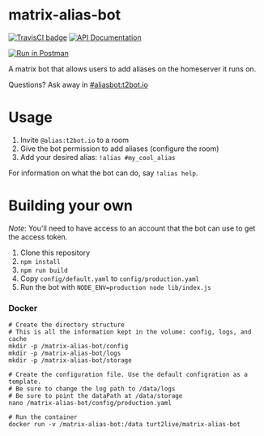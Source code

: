 # matrix-alias-bot

[![TravisCI badge](https://travis-ci.org/turt2live/matrix-alias-bot.svg?branch=master)](https://travis-ci.org/turt2live/matrix-alias-bot)
[![API Documentation](https://img.shields.io/badge/api%20documentation-Postman-blue.svg)](https://documenter.getpostman.com/view/1707443/RWEcNfTX)

[![Run in Postman](https://run.pstmn.io/button.svg)](https://app.getpostman.com/run-collection/68b2d069fbc0af28546d#?env%5BAlias%20Bot%20Sample%5D=W3sia2V5IjoidXNlcklkIiwidmFsdWUiOiJAZXhhbXBsZTptYXRyaXgub3JnIiwiZW5hYmxlZCI6dHJ1ZSwidHlwZSI6InRleHQifSx7ImtleSI6InJvb21JZCIsInZhbHVlIjoiIXJhbmRvbTptYXRyaXgub3JnIiwiZW5hYmxlZCI6dHJ1ZSwidHlwZSI6InRleHQifSx7ImtleSI6InNoYXJlZFNlY3JldCIsInZhbHVlIjoiQ0hBTkdFX01FIiwiZW5hYmxlZCI6dHJ1ZSwidHlwZSI6InRleHQifSx7ImtleSI6ImJvdEFkZHJlc3MiLCJ2YWx1ZSI6Imh0dHA6Ly9sb2NhbGhvc3Q6NDUwMiIsImVuYWJsZWQiOnRydWUsInR5cGUiOiJ0ZXh0In0seyJrZXkiOiJhbGlhcyIsInZhbHVlIjoibXljb29sYWxpYXMiLCJlbmFibGVkIjp0cnVlLCJ0eXBlIjoidGV4dCJ9XQ==)

A matrix bot that allows users to add aliases on the homeserver it runs on. 

Questions? Ask away in [#aliasbot:t2bot.io](https://matrix.to/#/#aliasbot:t2bot.io)

# Usage

1. Invite `@alias:t2bot.io` to a room
2. Give the bot permission to add aliases (configure the room)
3. Add your desired alias: `!alias #my_cool_alias`

For information on what the bot can do, say `!alias help`.

# Building your own

*Note*: You'll need to have access to an account that the bot can use to get the access token.

1. Clone this repository
2. `npm install`
3. `npm run build`
3. Copy `config/default.yaml` to `config/production.yaml`
4. Run the bot with `NODE_ENV=production node lib/index.js`

### Docker

```
# Create the directory structure
# This is all the information kept in the volume: config, logs, and cache
mkdir -p /matrix-alias-bot/config
mkdir -p /matrix-alias-bot/logs
mkdir -p /matrix-alias-bot/storage

# Create the configuration file. Use the default configration as a template.
# Be sure to change the log path to /data/logs
# Be sure to point the dataPath at /data/storage
nano /matrix-alias-bot/config/production.yaml

# Run the container
docker run -v /matrix-alias-bot:/data turt2live/matrix-alias-bot
```
